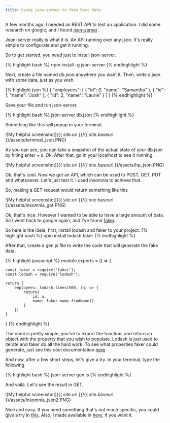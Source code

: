 ```yaml
---
title: Using json-server to fake Rest data
---
```


A few months ago, I needed an REST API to test an application. I did some research on google, and I found [json-server](https://github.com/typicode/json-server).

Json-server really is what it is. An API running over any json. It's really simple to configurate and get it running.

So to get started, you need just to install json-server.

{% highlight bash %}
npm install -g json-server
{% endhighlight %}

Next, create a file named db.json anywhere you want it. Then, write a json with some data, just as you wish.

{% highlight json %}
{
	"employees": [
	{
		"id": 0,
		"name": "Samantha"
	},
	{
		"id": 1,
		"name": "Josh"
	},
	{
		"id": 2,
		"name": "Laurie"
	}
	]
}
{% endhighlight %}

Save your file and run json-server.

{% highlight bash %}
json-server db.json
{% endhighlight %}

Something like this will popup in your terminal.

![My helpful screenshot]({{ site.url }}/{{ site.baseurl }}/assets/terminal_json.PNG)

As you can see, you can take a snapshot of the actual state of your db.json by hiting enter + s.
Ok. After that, go in your localhost to see it running.

![My helpful screenshot]({{ site.url }}/{{ site.baseurl }}/assets/hp_json.PNG)

Ok, that's cool. Now we got an API, which can be used to POST, GET, PUT and whatsoever.
Let's just test it. I used insomnia to achieve that.

So, making a GET request would return something like this

![My helpful screenshot]({{ site.url }}/{{ site.baseurl }}/assets/insomnia_get.PNG)

Ok, that's nice. However I wanted to be able to have a large amount of data.
So I went back to google again, and I've found [faker](https://github.com/marak/Faker.js/).


So here is the ideia, first, install lodash and faker to your project.
{% highlight bash %}
npm install lodash faker
{% endhighlight %}

After that, create a gen.js file to write the code that will generate the fake data.

{% highlight javascript %}
module.exports = () => {

	const faker = require("faker");
	const lodash = require("lodash");

	return {
		employees: lodash.times(500, (n) => {
			return{
				id: n,
				name: faker.name.findName()
			}
		})
	}
}
{% endhighlight %}


The code is pretty simple, you've to export the function, and return an object with the property that you wish to populate.
Lodash is just used to iterate and faker do all the hard work. To see what properties faker could generate, just see this cool documentation [here](https://github.com/marak/Faker.js/).

And now, after a few short steps, let's give a try. In your terminal, type the following

{% highlight bash %}
json-server gen.js
{% endhighlight %}

And voilà. Let's see the result in GET.

![My helpful screenshot]({{ site.url }}/{{ site.baseurl }}/assets/insomnia_json2.PNG)

Nice and easy. If you need something that's not much specific, you could give a try in [this](https://jsonplaceholder.typicode.com/).
Also, I made available in [here](https://github.com/lcpunch/fake-rest-api/), if you want it.
